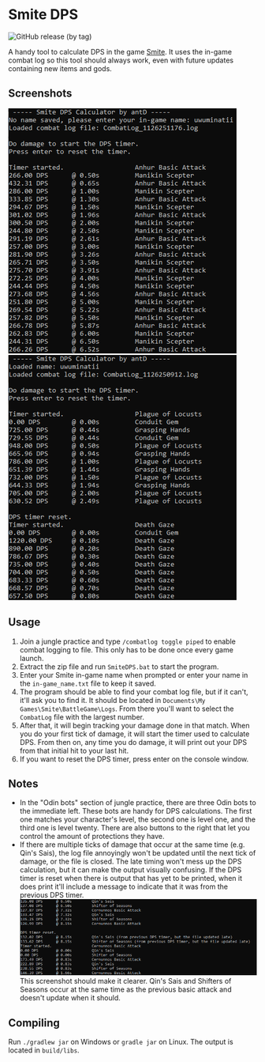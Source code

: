 # Smite DPS

![GitHub release (by tag)](https://img.shields.io/github/downloads/antD97/SmiteDPS/v1.1/total)

A handy tool to calculate DPS in the game [Smite](https://smitegame.com/). It uses the in-game
combat log so this tool should always work, even with future updates containing new items and gods.

## Screenshots

![Screenshot 1](pics/screenshot1.png) ![Screenshot 2](pics/screenshot2.png)

## Usage

1. Join a jungle practice and type `/combatlog toggle piped` to enable combat logging to file. This
   only has to be done once every game launch.
2. Extract the zip file and run `SmiteDPS.bat` to start the program.
3. Enter your Smite in-game name when prompted or enter your name in the `in-game_name.txt` file to
   keep it saved.
4. The program should be able to find your combat log file, but if it can't, it'll ask you to find
   it. It should be located in `Documents\My Games\Smite\BattleGame\Logs`. From there you'll want to
   select the `CombatLog` file with the largest number.
5. After that, it will begin tracking your damage done in that match. When you do your first tick of
   damage, it will start the timer used to calculate DPS. From then on, any time you do damage, it
   will print out your DPS from that initial hit to your last hit.
6. If you want to reset the DPS timer, press enter on the console window.

## Notes

- In the "Odin bots" section of jungle practice, there are three Odin bots to the immediate left.
  These bots are handy for DPS calculations. The first one matches your character's level, the
  second one is level one, and the third one is level twenty. There are also buttons to the right
  that let you control the amount of protections they have.
- If there are multiple ticks of damage that occur at the same time (e.g. Qin's Sais), the log file
  annoyingly won't be updated until the next tick of damage, or the file is closed. The late timing
  won't mess up the DPS calculation, but it can make the output visually confusing. If the DPS timer
  is reset when there is output that has yet to be printed, when it does print it'll include a
  message to indicate that it was from the previous DPS timer.  
  ![Screenshot 3](pics/screenshot3.png)  
  This screenshot should make it clearer. Qin's Sais and Shifters of Seasons occur at the same time
  as the previous basic attack and doesn't update when it should.

## Compiling

Run `./gradlew jar` on Windows or `gradle jar` on Linux. The output is located in `build/libs`.
